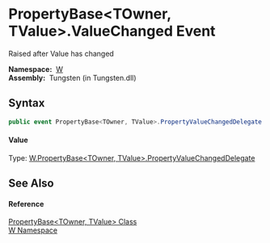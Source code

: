 PropertyBase&lt;TOwner, TValue>.ValueChanged Event
==================================================
  Raised after Value has changed

  **Namespace:**  [W][1]  
  **Assembly:**  Tungsten (in Tungsten.dll)

Syntax
------

```csharp
public event PropertyBase<TOwner, TValue>.PropertyValueChangedDelegate ValueChanged
```

#### Value
Type: [W.PropertyBase&lt;TOwner, TValue>.PropertyValueChangedDelegate][2]

See Also
--------

#### Reference
[PropertyBase&lt;TOwner, TValue> Class][3]  
[W Namespace][1]  

[1]: ../README.md
[2]: ../PropertyBase_2_PropertyValueChangedDelegate/README.md
[3]: README.md
[4]: ../../_icons/Help.png